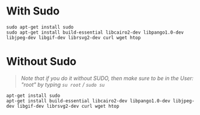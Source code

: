 # With Sudo
```
sudo apt-get install sudo
sudo apt-get install build-essential libcairo2-dev libpango1.0-dev libjpeg-dev libgif-dev librsvg2-dev curl wget htop
```

# Without Sudo
> *Note that if you do it without SUDO, then make sure to be in the User: "root" by typing `su root` / `sudo su`*
```
apt-get install sudo
apt-get install build-essential libcairo2-dev libpango1.0-dev libjpeg-dev libgif-dev librsvg2-dev curl wget htop
```